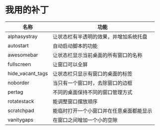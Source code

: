 # 我用的补丁

| 名称             | 功能                                     |
| ---------------- | ---------------------------------------- |
| alphasystray     | 让状态栏有半透明的效果，并增加系统托盘   |
| autostart        | 自动启动脚本的功能                       |
| awesomebar       | 让状态栏显示当前桌面的所有窗口的名称     |
| fullscreen       | 让窗口可以全屏                           |
| hide_vacant_tags | 让状态栏只显示有窗口的桌面的标签         |
| noborder         | 当只有一个窗口时，去除窗口的边框         |
| pertag           | 不同的桌面保持不同的窗口管理方式         |
| rotatestack      | 能调整窗口摆放顺序                       |
| scratchpad       | 能临时打开一个小窗口并在任意桌面都能显示 |
| vanitygaps       | 在窗口之间增加一个小的空隙               |

